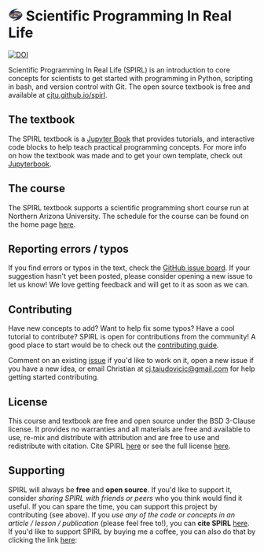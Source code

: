 # <img src="https://raw.githubusercontent.com/cjtu/spirl/master/spirl/images/logo/logo_spirl.png" height=25/> Scientific Programming In Real Life

[![DOI](https://zenodo.org/badge/203523815.svg)](https://zenodo.org/badge/latestdoi/203523815)

Scientific Programming In Real Life (SPIRL) is an introduction to core concepts for scientists to get started with programming in Python, scripting in bash, and version control with Git. The open source textbook is free and available at [cjtu.github.io/spirl](https://cjtu.github.io/spirl).

## The textbook

The SPIRL textbook is a [Jupyter Book](https://jupyterbook.org/intro.html) that provides tutorials, and interactive code blocks to help teach practical programming concepts. For more info on how the textbook was made and to get your own template, check out [Jupyterbook](https://jupyter.org/jupyter-book/intro.html).

## The course

The SPIRL textbook supports a scientific programming short course run at Northern Arizona University. The schedule for the course can be found on the home page [here](https://cjtu.github.io/spirl).

## Reporting errors / typos

If you find errors or typos in the text, check the [GitHub issue board](https://github.com/cjtu/spirl/issues). If your suggestion hasn't yet been posted, please consider opening a new issue to let us know! We love getting feedback and will get to it as soon as we can.

## Contributing

Have new concepts to add? Want to help fix some typos? Have a cool tutorial to contribute? SPIRL is open for contributions from the community! A good place to start would be to check out the [contributing guide](https://github.com/cjtu/spirl/blob/master/CONTRIBUTING.md).

Comment on an existing [issue](https://github.com/cjtu/spirl/issues) if you'd like to work on it, open a new issue if you have a new idea, or email Christian at cj.taiudovicic@gmail.com for help getting started contributing.

## License

This course and textbook are free and open source under the BSD 3-Clause license. It provides no warranties and all materials are free and available to use, re-mix and distribute with attribution and are free to use and redistribute with citation. Cite SPIRL [here](https://zenodo.org/badge/latestdoi/203523815) or see the full license [here](https://github.com/cjtu/spirl/blob/master/LICENCE.md).

## Supporting

SPIRL will always be **free** and **open source**. If you'd like to support it, consider *sharing SPIRL with friends or peers* who you think would find it useful. If you can spare the time, you can support this project by contributing (see above). If you *use any of the code or concepts in an article / lesson / publication* (please feel free to!), you can **cite SPIRL** [here](https://zenodo.org/badge/latestdoi/203523815). If you'd like to support SPIRL by buying me a coffee, you can also do that by clicking the link [here](https://www.buymeacoffee.com/cjtu):
